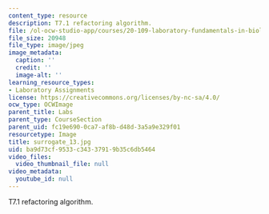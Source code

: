 ```yaml
---
content_type: resource
description: T7.1 refactoring algorithm.
file: /ol-ocw-studio-app/courses/20-109-laboratory-fundamentals-in-biological-engineering-fall-2007/ba9d73cf9533c34337919b35c6db5464_surrogate_13.jpg
file_size: 20948
file_type: image/jpeg
image_metadata:
  caption: ''
  credit: ''
  image-alt: ''
learning_resource_types:
- Laboratory Assignments
license: https://creativecommons.org/licenses/by-nc-sa/4.0/
ocw_type: OCWImage
parent_title: Labs
parent_type: CourseSection
parent_uid: fc19e690-0ca7-af8b-d48d-3a5a9e329f01
resourcetype: Image
title: surrogate_13.jpg
uid: ba9d73cf-9533-c343-3791-9b35c6db5464
video_files:
  video_thumbnail_file: null
video_metadata:
  youtube_id: null
---
```

T7.1 refactoring algorithm.